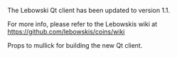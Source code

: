 The Lebowski Qt client has been updated to version 1.1.

For more info, please refer to the Lebowskis wiki at https://github.com/lebowskis/coins/wiki

Props to mullick for building the new Qt client.
